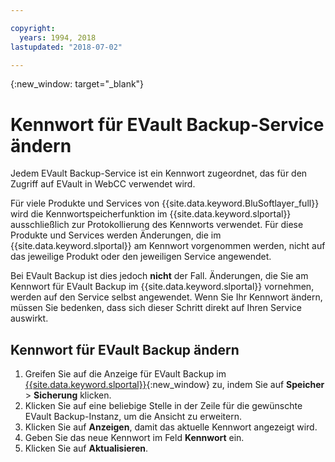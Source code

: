 ```yaml
---

copyright:
  years: 1994, 2018
lastupdated: "2018-07-02"

---
```

{:new_window: target="_blank"}

# Kennwort für EVault Backup-Service ändern

Jedem EVault Backup-Service ist ein Kennwort zugeordnet, das für den Zugriff auf EVault in WebCC verwendet wird. 

Für viele Produkte und Services von {{site.data.keyword.BluSoftlayer_full}} wird die Kennwortspeicherfunktion im {{site.data.keyword.slportal}} ausschließlich zur Protokollierung des Kennworts verwendet. Für diese Produkte und Services werden Änderungen, die im {{site.data.keyword.slportal}} am Kennwort vorgenommen werden, nicht auf das jeweilige Produkt oder den jeweiligen Service angewendet. 

Bei EVault Backup ist dies jedoch **nicht** der Fall. Änderungen, die Sie am Kennwort für EVault Backup im {{site.data.keyword.slportal}} vornehmen, werden auf den Service selbst angewendet. Wenn Sie Ihr Kennwort ändern, müssen Sie bedenken, dass sich dieser Schritt direkt auf Ihren Service auswirkt.

## Kennwort für EVault Backup ändern

1. Greifen Sie auf die Anzeige für EVault Backup im [{{site.data.keyword.slportal}}](https://control.softlayer.com/){:new_window} zu, indem Sie auf **Speicher** > **Sicherung** klicken.
2. Klicken Sie auf eine beliebige Stelle in der Zeile für die gewünschte EVault Backup-Instanz, um die Ansicht zu erweitern.
3. Klicken Sie auf **Anzeigen**, damit das aktuelle Kennwort angezeigt wird.
4. Geben Sie das neue Kennwort im Feld **Kennwort** ein.
5. Klicken Sie auf **Aktualisieren**.
